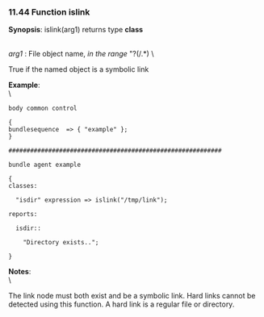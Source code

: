 ### 11.44 Function islink

**Synopsis**: islink(arg1) returns type **class**

\
 *arg1* : File object name, *in the range* "?(/.\*) \

True if the named object is a symbolic link

**Example**:\
 \

    body common control

    {
    bundlesequence  => { "example" };
    }

    ###########################################################

    bundle agent example

    {     
    classes:

      "isdir" expression => islink("/tmp/link");

    reports:

      isdir::

        "Directory exists..";

    }

**Notes**:\
 \

The link node must both exist and be a symbolic link. Hard links cannot
be detected using this function. A hard link is a regular file or
directory.
